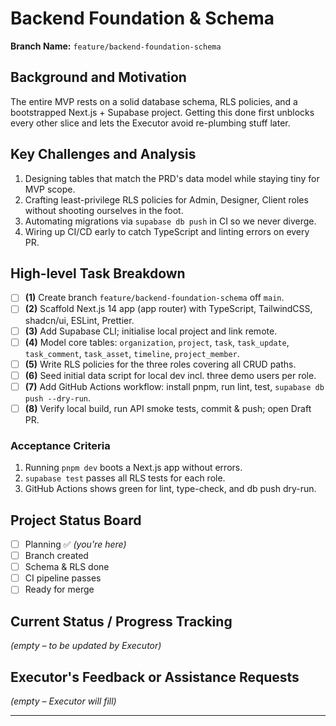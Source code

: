 # Backend Foundation & Schema

**Branch Name:** `feature/backend-foundation-schema`

## Background and Motivation
The entire MVP rests on a solid database schema, RLS policies, and a bootstrapped Next.js + Supabase project. Getting this done first unblocks every other slice and lets the Executor avoid re-plumbing stuff later.

## Key Challenges and Analysis
1. Designing tables that match the PRD's data model while staying tiny for MVP scope.
2. Crafting least-privilege RLS policies for Admin, Designer, Client roles without shooting ourselves in the foot.
3. Automating migrations via `supabase db push` in CI so we never diverge.
4. Wiring up CI/CD early to catch TypeScript and linting errors on every PR.

## High-level Task Breakdown
- [ ] **(1)** Create branch `feature/backend-foundation-schema` off `main`.
- [ ] **(2)** Scaffold Next.js 14 app (app router) with TypeScript, TailwindCSS, shadcn/ui, ESLint, Prettier.
- [ ] **(3)** Add Supabase CLI; initialise local project and link remote.
- [ ] **(4)** Model core tables: `organization`, `project`, `task`, `task_update`, `task_comment`, `task_asset`, `timeline`, `project_member`.
- [ ] **(5)** Write RLS policies for the three roles covering all CRUD paths.
- [ ] **(6)** Seed initial data script for local dev incl. three demo users per role.
- [ ] **(7)** Add GitHub Actions workflow: install pnpm, run lint, test, `supabase db push --dry-run`.
- [ ] **(8)** Verify local build, run API smoke tests, commit & push; open Draft PR.

### Acceptance Criteria
1. Running `pnpm dev` boots a Next.js app without errors.
2. `supabase test` passes all RLS tests for each role.
3. GitHub Actions shows green for lint, type-check, and db push dry-run.

## Project Status Board
- [ ] Planning ✅ _(you're here)_
- [ ] Branch created
- [ ] Schema & RLS done
- [ ] CI pipeline passes
- [ ] Ready for merge

## Current Status / Progress Tracking
*(empty – to be updated by Executor)*

## Executor's Feedback or Assistance Requests
*(empty – Executor will fill)*

--- 